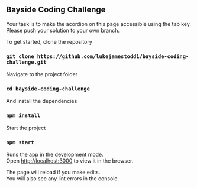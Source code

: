 
## Bayside Coding Challenge

Your task is to make the acordion on this page accessible using the tab key. Please push your solution to your own branch.

To get started, clone the repository

### `git clone https://github.com/lukejamestodd1/bayside-coding-challenge.git`

Navigate to the project folder

### `cd bayside-coding-challenge`

And install the dependencies

### `npm install`

Start the project

### `npm start`

Runs the app in the development mode.<br />
Open [http://localhost:3000](http://localhost:3000) to view it in the browser.

The page will reload if you make edits.<br />
You will also see any lint errors in the console.
<!-- 
### `npm test`

Launches the test runner in the interactive watch mode.<br />
See the section about [running tests](https://facebook.github.io/create-react-app/docs/running-tests) for more information. -->
